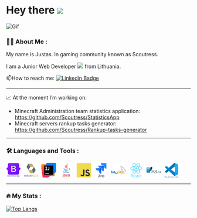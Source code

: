 <h1>
  Hey there
  <img src="https://media.giphy.com/media/hvRJCLFzcasrR4ia7z/giphy.gif" width="30px"/>
</h1>

<div>
  <img src="https://media.giphy.com/media/v1.Y2lkPTc5MGI3NjExdG9paTdsNTc2b2g2ZDdqeWRjajl4YXBzZXF6OThkbmptZXF5dGpiZiZlcD12MV9pbnRlcm5hbF9naWZfYnlfaWQmY3Q9Zw/wwg1suUiTbCY8H8vIA/giphy-downsized-large.gif" title="Gif" alt="Gif" width="250" height="250"/>&nbsp;
</div>

### :woman_technologist: About Me :
My name is Justas.
In gaming community known as Scoutress.

I am a Junior Web Developer <img src="https://media.giphy.com/media/WUlplcMpOCEmTGBtBW/giphy.gif" width="30"> from Lithuania.

:mailbox:How to reach me: [![Linkedin Badge](https://img.shields.io/badge/-Scoutress-blue?style=flat&logo=Linkedin&logoColor=white)](https://www.linkedin.com/in/justaslek/)

---

:chart_with_upwards_trend: At the moment I’m working on:
- Minecraft Administration team statistics application:
https://github.com/Scoutress/StatisticsApp
- Minecraft servers rankup tasks generator:
https://github.com/Scoutress/Rankup-tasks-generator

---

### :hammer_and_wrench: Languages and Tools :
<div>
  <img src="https://github.com/devicons/devicon/blob/master/icons/bootstrap/bootstrap-original-wordmark.svg" title="Bootstrap" alt="Bootstrap" width="40" height="40"/>&nbsp;
  <img src="https://github.com/devicons/devicon/blob/master/icons/hibernate/hibernate-original-wordmark.svg" title="Hibernate" alt="Hibernate" width="40" height="40"/>&nbsp;
  <img src="https://github.com/devicons/devicon/blob/master/icons/intellij/intellij-original.svg" title="Intellij" alt="Intellij" width="40" height="40"/>&nbsp;
  <img src="https://github.com/devicons/devicon/blob/master/icons/java/java-original-wordmark.svg" title="Java" alt="Java" width="40" height="40"/>&nbsp;
  <img src="https://github.com/devicons/devicon/blob/master/icons/javascript/javascript-original.svg" title="JavaScript" alt="JavaScript" width="40" height="40"/>&nbsp;
  <img src="https://github.com/devicons/devicon/blob/master/icons/jira/jira-original-wordmark.svg" title="Jira" alt="Jira" width="40" height="40"/>&nbsp;
  <img src="https://github.com/devicons/devicon/blob/master/icons/mysql/mysql-original-wordmark.svg" title="MySQL" alt="MySQL" width="40" height="40"/>&nbsp;
  <img src="https://github.com/devicons/devicon/blob/master/icons/react/react-original-wordmark.svg" title="React" alt="React" width="40" height="40"/>&nbsp;
  <img src="https://github.com/devicons/devicon/blob/master/icons/sqlite/sqlite-original-wordmark.svg" title="SQLite" alt="SQLite" width="40" height="40"/>&nbsp;
  <img src="https://github.com/devicons/devicon/blob/master/icons/vscode/vscode-original-wordmark.svg" title="VSCode" alt="VSCode" width="40" height="40"/>&nbsp;
</div>

---

### :fire: My Stats :
[![Top Langs](https://github-readme-stats.vercel.app/api/top-langs/?username=Scoutress&theme=dark&hide_border=true)](https://github.com/anuraghazra/github-readme-stats)
